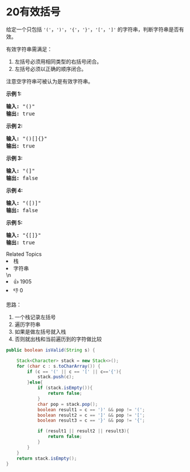 # 20有效括号

<p>给定一个只包括 <code>&#39;(&#39;</code>，<code>&#39;)&#39;</code>，<code>&#39;{&#39;</code>，<code>&#39;}&#39;</code>，<code>&#39;[&#39;</code>，<code>&#39;]&#39;</code>&nbsp;的字符串，判断字符串是否有效。</p>

<p>有效字符串需满足：</p>

<ol>
	<li>左括号必须用相同类型的右括号闭合。</li>
	<li>左括号必须以正确的顺序闭合。</li>
</ol>

<p>注意空字符串可被认为是有效字符串。</p>

<p><strong>示例 1:</strong></p>

<pre><strong>输入:</strong> &quot;()&quot;
<strong>输出:</strong> true
</pre>

<p><strong>示例&nbsp;2:</strong></p>

<pre><strong>输入:</strong> &quot;()[]{}&quot;
<strong>输出:</strong> true
</pre>

<p><strong>示例&nbsp;3:</strong></p>

<pre><strong>输入:</strong> &quot;(]&quot;
<strong>输出:</strong> false
</pre>

<p><strong>示例&nbsp;4:</strong></p>

<pre><strong>输入:</strong> &quot;([)]&quot;
<strong>输出:</strong> false
</pre>

<p><strong>示例&nbsp;5:</strong></p>

<pre><strong>输入:</strong> &quot;{[]}&quot;
<strong>输出:</strong> true</pre>
<div><div>Related Topics</div><div><li>栈</li><li>字符串</li></div></div>\n<div><li>👍 1905</li><li>👎 0</li></div>

思路：

1. 一个栈记录左括号
2. 遍历字符串
3. 如果是做左括号就入栈
4. 否则就出栈和当前遍历到的字符做比较

```java
public boolean isValid(String s) {

    Stack<Character> stack = new Stack<>();
    for (char c : s.toCharArray()) {
        if (c == '(' || c == '[' || c=='{'){
            stack.push(c);
        }else{
            if (stack.isEmpty()){
                return false;
            }
            char pop = stack.pop();
            boolean result1 = c == ')' && pop != '(';
            boolean result2 = c == ']' && pop != '[';
            boolean result3 = c == '}' && pop != '{';

            if (result1 || result2 || result3){
                return false;
            }
        }
    }
    return stack.isEmpty();
}
```